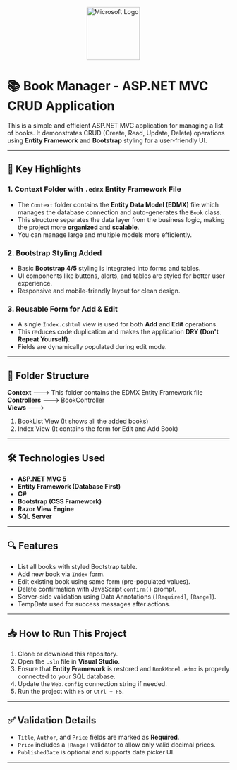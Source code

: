 <p align="center">
  <img src="https://upload.wikimedia.org/wikipedia/commons/4/44/Microsoft_logo.svg" alt="Microsoft Logo" width="120" style="margin-right:25px;"/>
</p>

# 📚 Book Manager - ASP.NET MVC CRUD Application

This is a simple and efficient ASP.NET MVC application for managing a list of books. It demonstrates CRUD (Create, Read, Update, Delete) operations using **Entity Framework** and **Bootstrap** styling for a user-friendly UI.

---

## 🚀 Key Highlights

### 1. Context Folder with `.edmx` Entity Framework File
- The `Context` folder contains the **Entity Data Model (EDMX)** file which manages the database connection and auto-generates the `Book` class.
- This structure separates the data layer from the business logic, making the project more **organized** and **scalable**.
- You can manage large and multiple models more efficiently.

### 2. Bootstrap Styling Added
- Basic **Bootstrap 4/5** styling is integrated into forms and tables.
- UI components like buttons, alerts, and tables are styled for better user experience.
- Responsive and mobile-friendly layout for clean design.

### 3. Reusable Form for Add & Edit
- A single `Index.cshtml` view is used for both **Add** and **Edit** operations.
- This reduces code duplication and makes the application **DRY (Don't Repeat Yourself)**.
- Fields are dynamically populated during edit mode.

---

## 📁 Folder Structure

**Context** ---> This folder contains the EDMX Entity Framework file  
**Controllers** ---> BookController  
**Views** --->  
1. BookList View (It shows all the added books)  
2. Index View (It contains the form for Edit and Add Book)  


---

## 🛠️ Technologies Used

- **ASP.NET MVC 5**
- **Entity Framework (Database First)**
- **C#**
- **Bootstrap (CSS Framework)**
- **Razor View Engine**
- **SQL Server**

---

## 🔍 Features

- List all books with styled Bootstrap table.
- Add new book via `Index` form.
- Edit existing book using same form (pre-populated values).
- Delete confirmation with JavaScript `confirm()` prompt.
- Server-side validation using Data Annotations (`[Required]`, `[Range]`).
- TempData used for success messages after actions.

---

## 📥 How to Run This Project

1. Clone or download this repository.
2. Open the `.sln` file in **Visual Studio**.
3. Ensure that **Entity Framework** is restored and `BookModel.edmx` is properly connected to your SQL database.
4. Update the `Web.config` connection string if needed.
5. Run the project with `F5` or `Ctrl + F5`.

---

## ✅ Validation Details

- `Title`, `Author`, and `Price` fields are marked as **Required**.
- `Price` includes a `[Range]` validator to allow only valid decimal prices.
- `PublishedDate` is optional and supports date picker UI.

---

